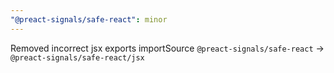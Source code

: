 ```yaml
---
"@preact-signals/safe-react": minor
---
```


Removed incorrect jsx exports importSource `@preact-signals/safe-react` -> `@preact-signals/safe-react/jsx`
